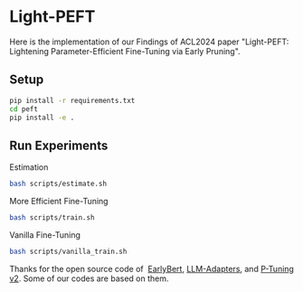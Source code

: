 # Light-PEFT
Here is the implementation of our Findings of ACL2024 paper "Light-PEFT: Lightening Parameter-Efficient Fine-Tuning via Early Pruning".
## Setup

```bash
pip install -r requirements.txt
cd peft
pip install -e .
```

## Run Experiments

Estimation

```bash
bash scripts/estimate.sh
```

More Efficient Fine-Tuning

```bash
bash scripts/train.sh
```

Vanilla Fine-Tuning

```bash
bash scripts/vanilla_train.sh
```

Thanks for the open source code of  [EarlyBert](https://github.com/VITA-Group/EarlyBERT), [LLM-Adapters](https://github.com/AGI-Edgerunners/LLM-Adapters), and [P-Tuning v2](https://github.com/THUDM/P-tuning-v2). Some of our codes are based on them.
